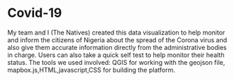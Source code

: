 # Covid-19
My team and I (The Natives) created this data visualization to help monitor and inform the citizens of Nigeria about the spread of the Corona virus and also give them accurate information directly from the administrative bodies in charge.
Users can also take a quick self test to help monitor their health status.
The tools we used involved: QGIS for working with the geojson file, mapbox.js,HTML,javascript,CSS for building the platform.
